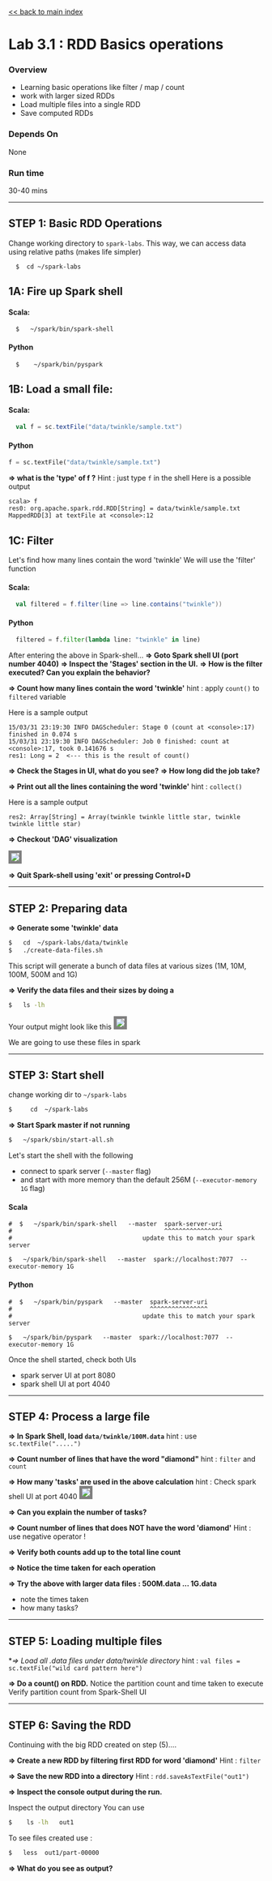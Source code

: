 [<< back to main index](../README.md)

Lab 3.1 : RDD Basics operations
================================
### Overview
* Learning basic operations like filter / map / count
* work with larger sized RDDs
* Load multiple files into a single RDD
* Save computed RDDs

### Depends On
None

### Run time
30-40 mins


----------------------------
STEP 1: Basic RDD Operations
----------------------------
Change working directory to `spark-labs`.  This way, we can access data using relative paths (makes life simpler)
```
  $  cd ~/spark-labs
```

## 1A: Fire up Spark shell

#### Scala:
```
  $   ~/spark/bin/spark-shell
```

#### Python
```
  $    ~/spark/bin/pyspark
```

## 1B: Load a small file:

#### Scala:
```scala
  val f = sc.textFile("data/twinkle/sample.txt")
```

#### Python
```python
f = sc.textFile("data/twinkle/sample.txt")
```

**=> what is the 'type' of f ?**
Hint : just type `f` in the shell
Here is a possible output
```
scala> f
res0: org.apache.spark.rdd.RDD[String] = data/twinkle/sample.txt MappedRDD[3] at textFile at <console>:12
```

## 1C: Filter
Let's find how many lines contain the word 'twinkle'
We will use the 'filter' function

#### Scala:
```scala
  val filtered = f.filter(line => line.contains("twinkle"))
```

#### Python
```python
  filtered = f.filter(lambda line: "twinkle" in line)
```

After entering the above in Spark-shell...
**=> Goto Spark shell UI (port number 4040)**
**=> Inspect the 'Stages' section in the UI.**
**=> How is the filter executed? Can you explain the behavior?**

**=> Count how many lines contain the word 'twinkle'**
hint : apply `count()` to `filtered` variable

Here is a sample output
```
15/03/31 23:19:30 INFO DAGScheduler: Stage 0 (count at <console>:17) finished in 0.074 s
15/03/31 23:19:30 INFO DAGScheduler: Job 0 finished: count at <console>:17, took 0.141676 s
res1: Long = 2  <--- this is the result of count()
```

**=> Check the Stages in UI,  what do you see?**
**=> How long did the job take?**

**=> Print out all the lines containing the word 'twinkle'**
hint : `collect()`

Here is a sample output
```
res2: Array[String] = Array(twinkle twinkle little star, twinkle twinkle little star)
```

**=> Checkout 'DAG' visualization**

<img src="../images/3.1c.png" style="border: 5px solid grey; max-width:100%;"/>

**=> Quit Spark-shell using 'exit'  or pressing  Control+D**


-----------------------
STEP 2:  Preparing data
-----------------------
**=> Generate some 'twinkle' data**
```bash
$   cd  ~/spark-labs/data/twinkle
$   ./create-data-files.sh
```

This script will generate a bunch of data files at various sizes (1M, 10M, 100M, 500M and 1G)

**=> Verify the data files and their sizes by doing a**
```bash
$   ls -lh
```
Your output might look like this
<img src="../images/3.1a.png" style="border: 5px solid grey; max-width:100%;"/>

We are going to use these files in spark


--------------------
STEP 3:  Start shell
--------------------
change working dir to   `~/spark-labs`
```bash
$     cd  ~/spark-labs
```

**=> Start Spark master if not running**
```bash
$   ~/spark/sbin/start-all.sh
```


Let's start the shell with the following
  * connect to spark server (`--master`  flag)
  * and start with more memory than the default 256M (`--executor-memory 1G` flag)


#### Scala
```
#  $   ~/spark/bin/spark-shell   --master  spark-server-uri
#                                          ^^^^^^^^^^^^^^^^
#                                    update this to match your spark server

$   ~/spark/bin/spark-shell   --master  spark://localhost:7077  --executor-memory 1G
```


#### Python
```
#  $   ~/spark/bin/pyspark   --master  spark-server-uri
#                                      ^^^^^^^^^^^^^^^^
#                                    update this to match your spark server

$   ~/spark/bin/pyspark   --master  spark://localhost:7077  --executor-memory 1G
```

Once the shell started, check both UIs
* spark server UI at port 8080
* spark shell UI at  port 4040


-------------------------
STEP 4: Process a large file
-------------------------
**=> In Spark Shell, load `data/twinkle/100M.data`**
hint : use   `sc.textFile(".....")`

**=> Count number of lines that have the word "diamond"**
hint : `filter`  and `count`

**=> How many 'tasks' are used in the above calculation**
hint : Check spark shell UI at port 4040
<img src="../images/3.1b.png" style="border: 5px solid grey; max-width:100%;" />

**=> Can you explain the number of tasks?**


**=> Count number of lines that does NOT have the word 'diamond'**
Hint : use negative operator  !

**=> Verify both counts add up to the total line count**

**=> Notice the time taken for each operation**

**=> Try the above with larger data files : 500M.data  ... 1G.data**
  - note the times taken
  - how many tasks?


------------------------------
STEP 5: Loading multiple files
------------------------------
**=> Load all *.data files under  data/twinkle  directory**
hint : `val files = sc.textFile("wild card pattern here")`

**=> Do a count() on RDD.**
Notice the partition count and time taken to execute
Verify partition count from Spark-Shell UI


-----------------------
STEP 6:  Saving the RDD
-----------------------
Continuing with the big RDD created on step (5)....

**=> Create a new RDD by filtering first RDD for word 'diamond'**
Hint : `filter`

**=> Save the new RDD into a directory**
Hint :   `rdd.saveAsTextFile("out1")`

**=> Inspect the console output during the run.**

Inspect the output directory
You can use
```bash
$    ls -lh   out1
```

To see files created use :
```bash
$   less  out1/part-00000
```

**=> What do you see as output?**
